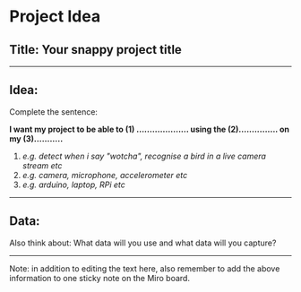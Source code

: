 # Project Idea

## Title: Your snappy project title

---

## Idea: 
Complete the sentence:

**I want my project to be able to (1) .................... using the (2)............... on my (3)...........**


1. *e.g. detect when i say "wotcha", recognise a bird in a live camera stream etc*
2. *e.g. camera, microphone, accelerometer etc*
3. *e.g. arduino, laptop, RPi etc*

---

## Data:
Also think about: 
What data will you use and what data will you capture?


----

Note: in addition to editing the text here, also remember to add the above information to one sticky note on the Miro board.